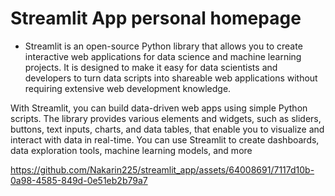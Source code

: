 # Streamlit App personal homepage

- Streamlit is an open-source Python library that allows you to create interactive web applications for data science and machine learning projects. It is designed to make it easy for data scientists and developers to turn data scripts into shareable web applications without requiring extensive web development knowledge.

With Streamlit, you can build data-driven web apps using simple Python scripts. The library provides various elements and widgets, such as sliders, buttons, text inputs, charts, and data tables, that enable you to visualize and interact with data in real-time. You can use Streamlit to create dashboards, data exploration tools, machine learning models, and more

https://github.com/Nakarin225/streamlit_app/assets/64008691/7117d10b-0a98-4585-849d-0e51eb2b79a7

